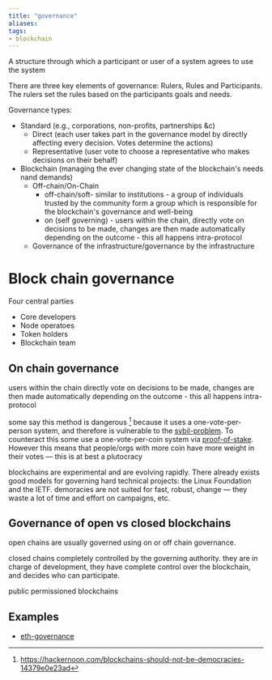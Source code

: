 ```yaml
---
title: "governance"
aliases: 
tags: 
- blockchain
---
```


A structure through which a participant or user of a system agrees to use the system

There are three key elements of governance: Rulers, Rules and Participants. The rulers set the rules based on the participants goals and needs. 

Governance types:
- Standard (e.g., corporations, non-profits, partnerships &c)
	- Direct (each user takes part in the governance model by directly affecting every decision. Votes determine the actions)
	- Representative (user vote to choose a representative who makes decisions on their behalf)
- Blockchain (managing the ever changing state of the blockchain's needs nand demands)
	- Off-chain/On-Chain
		- off-chain/soft- similar to institutions - a group of individuals trusted by the community form a group which is responsible for the blockchain's governance and well-being
		- on (self governing) - users within the chain, directly vote on decisions to be made, changes are then made automatically depending on the outcome - this all happens intra-protocol 
	- Governance of the infrastructure/governance by the infrastructure

# Block chain governance
Four central parties
- Core developers
- Node operatoes
- Token holders
- Blockchain team

## On chain governance
users within the chain directly vote on decisions to be made, changes are then made automatically depending on the outcome - this all happens intra-protocol 

some say this method is dangerous [^1] because it uses a one-vote-per-person system, and therefore is vulnerable to the [sybil-problem](notes/sybil-problem.md). To counteract this some use a one-vote-per-coin system via [proof-of-stake](proof-of-stake). However this means that people/orgs with more coin have more weight in their votes — this is at best a plutocracy

blockchains are experimental and are evolving rapidly. There already exists good models for governing hard technical projects: the Linux Foundation and the IETF. demoracies are not suited for fast, robust, change — they waste a lot of time and effort on campaigns, etc.

## Governance of open vs closed blockchains
open chains are usually governed using on or off chain governance. 

closed chains completely controlled by the governing authority. they are in charge of development, they have complete control over the blockchain, and decides who can participate.

public permissioned blockchains 

[^1]: https://hackernoon.com/blockchains-should-not-be-democracies-14379e0e23ad

## Examples
- [eth-governance](notes/eth-governance.md)